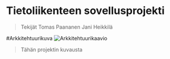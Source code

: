 # Tietoliikenteen sovellusprojekti
>Tekijät
>Tomas Paananen 
>Jani Heikkilä

#Arkkitehtuurikuva
![Arkkitehtuurikaavio](https://github.com/JaniHeikkila/Tietoliikenteen-sovellusprojekti-Ryhm16/assets/122256151/73d8d8ff-fda6-48a6-8c89-20f129be9979)


>Tähän projektin kuvausta
